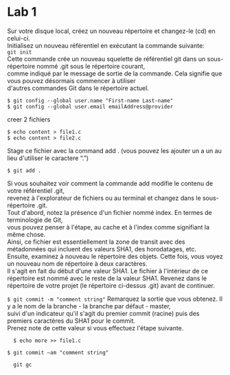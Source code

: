 # Lab 1
Sur votre disque local, créez un nouveau répertoire et changez-le (cd) en celui-ci.   
Initialisez un nouveau référentiel en exécutant la commande suivante:  
```git init```  
Cette commande crée un nouveau squelette de référentiel git dans un sous-répertoire nommé .git sous le répertoire courant,   
comme indiqué par le message de sortie de la commande. Cela signifie que vous pouvez désormais commencer à utiliser  
d'autres commandes Git dans le répertoire actuel.  
```shell script
$ git config --global user.name "First-name Last-name"
$ git config --global user.email emailAddress@provider
```
creer 2 fichiers
```shell script
$ echo content > file1.c
$ echo content > file2.c
```
Stage ce fichier avec la command add . (vous pouvez les ajouter un a un au lieu d'utiliser le caractere “.”)
```shell script
$ git add .
```
Si vous souhaitez voir comment la commande add modifie le contenu de votre référentiel .git,  
revenez à l'explorateur de fichiers ou au terminal et changez dans le sous-répertoire .git.  
Tout d'abord, notez la présence d'un fichier nommé index. En termes de terminologie de Git,   
vous pouvez penser à l'étape, au cache et à l'index comme signifiant la même chose.  
Ainsi, ce fichier est essentiellement la zone de transit avec des métadonnées qui incluent des valeurs SHA1, des horodatages, etc.  
Ensuite, examinez à nouveau le répertoire des objets. Cette fois, vous voyez un nouveau nom de répertoire à deux caractères.   
Il s'agit en fait du début d'une valeur SHA1. Le fichier à l'intérieur de ce répertoire est nommé avec le reste de la valeur SHA1.
Revenez dans le répertoire de votre projet (le répertoire ci-dessus .git) avant de continuer.

```$ git commit -m "comment string"```
Remarquez la sortie que vous obtenez. Il y a le nom de la branche - la branche par défaut - master,  
 suivi d'un indicateur qu'il s'agit du premier commit (racine) puis des premiers caractères du SHA1 pour le commit.  
 Prenez note de cette valeur si vous effectuez l'étape suivante.
```shell script
  $ echo more >> file1.c
```
```shell script
$ git commit –am "comment string"
```

```shell script
  git gc
```
